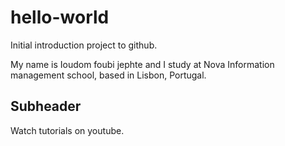# hello-world
Initial introduction project to github.

My name is Ioudom foubi jephte and I study at Nova Information management school, based in Lisbon, Portugal. 

## Subheader

Watch tutorials on youtube.
